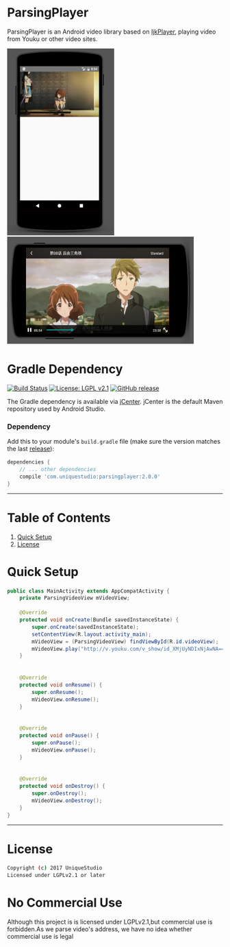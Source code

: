# ParsingPlayer

ParsingPlayer is an Android video library based on [IjkPlayer](https://github.com/Bilibili/ijkplayer), playing video from Youku or other video sites.

<img src="/screenshots/1.png" alt="screenshot" title="screenshot" width="250" height="436" />
<img src="/screenshots/2.png" alt="screenshot" title="screenshot" width="436" height="250" />

# Gradle Dependency

[![Build Status](https://travis-ci.org/TedaLIEz/ParsingPlayer.svg?branch=master)](https://travis-ci.org/TedaLIEz/ParsingPlayer)
[![License: LGPL v2.1](https://img.shields.io/badge/license-LGPL%20v2-blue.svg)](http://www.gnu.org/licenses/lgpl-2.1)
[![GitHub release](https://img.shields.io/badge/release-2.0.0-blue.svg)](https://github.com/TedaLIEz/ParsingPlayer/releases/latest)



The Gradle dependency is available via [jCenter](https://bintray.com/drummer-aidan/maven/inquiry/view).
jCenter is the default Maven repository used by Android Studio.

### Dependency

Add this to your module's `build.gradle` file (make sure the version matches the last [release](https://github.com/TedaLIEz/ParsingPlayer/releases/latest)):

```gradle
dependencies {
    // ... other dependencies
    compile 'com.uniquestudio:parsingplayer:2.0.0'
}
```

---

# Table of Contents

1. [Quick Setup](https://github.com/TedaLIEz/ParsingPlayer#quick-setup)
2. [License](https://github.com/TedaLIEz/ParsingPlayer#license)


# Quick Setup

```java
public class MainActivity extends AppCompatActivity {
    private ParsingVideoView mVideoView;

    @Override
    protected void onCreate(Bundle savedInstanceState) {
        super.onCreate(savedInstanceState);
        setContentView(R.layout.activity_main);
        mVideoView = (ParsingVideoView) findViewById(R.id.videoView);
        mVideoView.play("http://v.youku.com/v_show/id_XMjUyNDIxNjAwNA==.html");
    }


    @Override
    protected void onResume() {
        super.onResume();
        mVideoView.onResume();
    }


    @Override
    protected void onPause() {
        super.onPause();
        mVideoView.onPause();
    }


    @Override
    protected void onDestroy() {
        super.onDestroy();
        mVideoView.onDestroy();
    }
}
```

---


# License
```bash
Copyright (c) 2017 UniqueStudio
Licensed under LGPLv2.1 or later
```

# No Commercial Use
Although this project is is licensed under LGPLv2.1,but commercial use is forbidden.As we parse video's address,
we have no idea whether commercial use is legal
